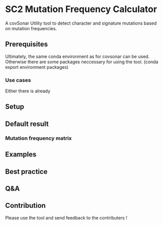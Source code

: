 # SC2 Mutation Frequency Calculator 
A covSonar Utility tool to detect character and signature mutations based on mutation frequencies. 

## Prerequisites
Ultimately, the same conda environment as for covsonar can be used. Otherwise there are some packages neccessary for using the tool.
(conda export environment packages)

### Use cases
Either there is already 

## Setup 

## Default result

### Mutation frequency matrix 

## Examples

## Best practice

## Q&A

## Contribution 
Please use the tool and send feedback to the contributers ! 
